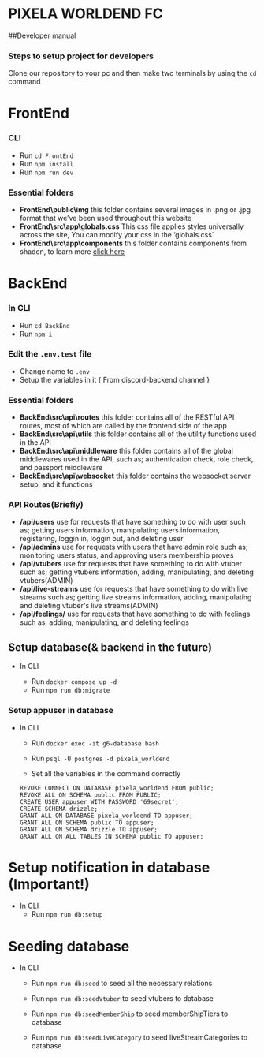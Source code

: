 # PIXELA WORLDEND FC

##Developer manual

### Steps to setup project for developers
Clone our repository to your pc and then
make two terminals by using the `cd` command

# FrontEnd
### CLI
  - Run `cd FrontEnd`
  - Run `npm install`
  - Run `npm run dev`

### Essential folders

  - **FrontEnd\public\img** this folder contains several images in .png or .jpg format that we’ve been used throughout this website
  - **FrontEnd\src\app\globals.css** This css file applies styles universally across the site, You can modify your css in the ‘globals.css`
  - **FrontEnd\src\app\components** this folder contains components from shadcn, to learn more [click here](https://ui.shadcn.com/) 

# BackEnd
### In CLI
  - Run `cd BackEnd`
  - Run `npm i`

### Edit the `.env.test` file
  - Change name to `.env`
  - Setup the variables in it { From discord-backend channel }

### Essential folders
  - **BackEnd\src\api\routes** this folder contains all of the RESTful API routes, most of which are called by the frontend side of the app
  - **BackEnd\src\api\utils** this folder contains all of the utility functions used in the API
  - **BackEnd\src\api\middleware** this folder contains all of the global middlewares used in the API, such as; authentication check, role check, and passport middleware
  - **BackEnd\src\api\websocket** this folder contains the websocket server setup, and it functions

### API Routes(Briefly)
  - **/api/users** use for requests that have something to do with user such as; getting users information, manipulating users information, registering, loggin in, loggin out, and deleting user
  - **/api/admins** use for requests with users that have admin role such as; monitoring users status, and approving users membership proves
  - **/api/vtubers** use for requests that have something to do with vtuber such as; getting vtubers information, adding, manipulating, and deleting vtubers(ADMIN)
  - **/api/live-streams** use for requests that have something to do with live streams such as; getting live streams information, adding, manipulating and deleting vtuber's live streams(ADMIN)
  - **/api/feelings/** use for requests that have something to do with feelings such as; adding, manipulating, and deleting feelings

## Setup database(& backend in the future)

- In CLI

  - Run `docker compose up -d`
  - Run `npm run db:migrate`

### Setup appuser in database

- In CLI

  - Run `docker exec -it g6-database bash`
  - Run `psql -U postgres -d pixela_worldend`

  - Set all the variables in the command correctly

  ```
  REVOKE CONNECT ON DATABASE pixela_worldend FROM public;
  REVOKE ALL ON SCHEMA public FROM PUBLIC;
  CREATE USER appuser WITH PASSWORD '69secret';
  CREATE SCHEMA drizzle;
  GRANT ALL ON DATABASE pixela_worldend TO appuser;
  GRANT ALL ON SCHEMA public TO appuser;
  GRANT ALL ON SCHEMA drizzle TO appuser;
  GRANT ALL ON ALL TABLES IN SCHEMA public TO appuser;
  ```

# Setup notification in database (Important!)

- In CLI
  - Run `npm run db:setup`

# Seeding database

- In CLI

  - Run `npm run db:seed` to seed all the necessary relations

  - Run `npm run db:seedVtuber` to seed vtubers to database
  - Run `npm run db:seedMemberShip` to seed memberShipTiers to database
  - Run `npm run db:seedLiveCategory` to seed liveStreamCategories to database
